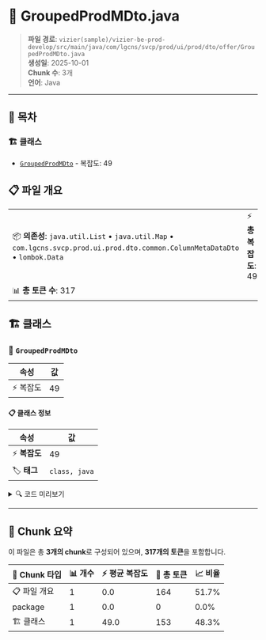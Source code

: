 # 📄 GroupedProdMDto.java

> **파일 경로**: `vizier(sample)/vizier-be-prod-develop/src/main/java/com/lgcns/svcp/prod/ui/prod/dto/offer/GroupedProdMDto.java`  
> **생성일**: 2025-10-01  
> **Chunk 수**: 3개  
> **언어**: Java
---

## 📑 목차

### 🏗️ 클래스
- [`GroupedProdMDto`](#class-groupedprodmdto) - 복잡도: 49

## 📋 파일 개요

| | |
|--|--|
| 📦 **의존성**: `java.util.List` • `java.util.Map` • `com.lgcns.svcp.prod.ui.prod.dto.common.ColumnMetaDataDto` • `lombok.Data` | ⚡ **총 복잡도**: 49 |
| 📊 **총 토큰 수**: 317 |  |



## 🏗️ 클래스

### <a id="class-groupedprodmdto"></a>🎯 `GroupedProdMDto`

| 속성 | 값 |
|------|----|
| ⚡ 복잡도 | 49 |



#### 📋 클래스 정보

| 속성 | 값 |
|------|----|
| ⚡ **복잡도** | 49 || 📍 **라인 범위** | 11-11 |
| 🏷️ **태그** | `class, java` |

<details>
<summary>🔍 코드 미리보기</summary>

```java
public class GroupedProdMDto {
	public GroupedProdMDto(ProdMDto prodMDto) {
		this.generalDetails = new GeneralDetailFields(prodMDto);
//		this.salesPeriod = new SalesPeriodFields(prodMDto);
		this.additionalParams = new AdditionalParamFields(prodMDto);
		this.overView = prodMDto.getOverView();
		this.comment = prodMDto.getComment();
	}
	private GeneralDetailFields generalDetails;

	@Data
	public static class GeneralDetailFields {
		private String type;
		private String prodCd;
		private String prodNm;
		private String prodKdCd;
//		private Map<String, String> prodKdCd;
		private String custKdCd;
		private String prodAgeDivsCd;
		private String saleValdStrtDtm;
		private String saleValdEndDtm;

		public GeneralDetailFields (ProdMDto prodMDto) {
			this.type = prodMDto.getType();
			this.pr...
```

**Chunk 정보**
- 🆔 **ID**: `3bf8fa2cf628`
- 📍 **라인**: 11-11
- 📊 **토큰**: 153
- 🏷️ **태그**: `class, java`

</details>

---





## 🧩 Chunk 요약

이 파일은 총 **3개의 chunk**로 구성되어 있으며, **317개의 토큰**을 포함합니다.

| 🧩 Chunk 타입 | 📊 개수 | ⚡ 평균 복잡도 | 📝 총 토큰 | 📈 비율 |
|---------------|--------|-------------|----------|--------|
| 📋 파일 개요 | 1 | 0.0 | 164 | 51.7% |
| package | 1 | 0.0 | 0 | 0.0% |
| 🏗️ 클래스 | 1 | 49.0 | 153 | 48.3% |

